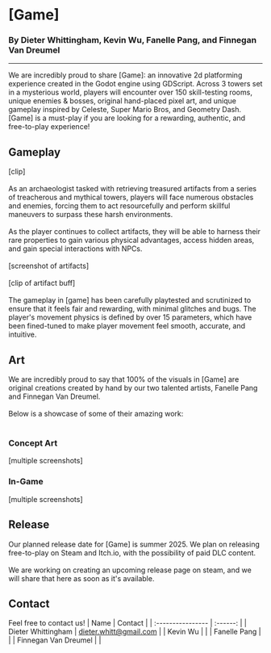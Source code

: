 # [Game]
### By Dieter Whittingham, Kevin Wu, Fanelle Pang, and Finnegan Van Dreumel
***
We are incredibly proud to share [Game]: an innovative 2d platforming experience created in the Godot engine using GDScript.
Across 3 towers set in a mysterious world, players will encounter over 150 skill-testing rooms, unique enemies & bosses, original hand-placed pixel art, 
and unique gameplay inspired by Celeste, Super Mario Bros, and Geometry Dash.
[Game] is a must-play if you are looking for a rewarding, authentic, and free-to-play experience!

## Gameplay
[clip] 
<br/><br/>
As an archaeologist tasked with retrieving treasured artifacts from a series of treacherous and mythical towers, players will face numerous obstacles and enemies, 
forcing them to act resourcefully and perform skillful maneuvers to surpass these harsh environments. 
<br/> <br/>
As the player continues to collect artifacts, they will be able to harness their rare properties to gain various physical advantages, access hidden areas, and gain special interactions with NPCs.
<br/><br/>
[screenshot of artifacts]
<br/><br/>
[clip of artifact buff]
<br/><br/>
The gameplay in [game] has been carefully playtested and scrutinized to ensure that it feels fair and rewarding, with minimal glitches and bugs.
The player's movement physics is defined by over 15 parameters, which have been fined-tuned to make player movement feel smooth, accurate, and intuitive.

## Art
We are incredibly proud to say that 100% of the visuals in [Game] are original creations created by hand by our two talented artists, Fanelle Pang and Finnegan Van Dreumel.
<br/><br/>
Below is a showcase of some of their amazing work:
<br/><br/>
### Concept Art
[multiple screenshots]
### In-Game
[multiple screenshots]

## Release
Our planned release date for [Game] is summer 2025. We plan on releasing free-to-play on Steam and Itch.io, with the possibility of paid DLC content.
<br/> <br/>
We are working on creating an upcoming release page on steam, and we will share that here as soon as it's available.

## Contact
Feel free to contact us!
| Name                 |  Contact    |
| :---------------- | :------: |
| Dieter Whittingham        |   dieter.whitt@gmail.com   |
| Kevin Wu                  |      |
| Fanelle Pang              |      |
| Finnegan Van Dreumel      |      |

